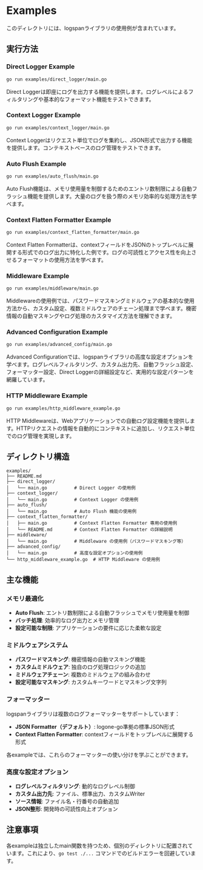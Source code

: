 # Examples

このディレクトリには、logspanライブラリの使用例が含まれています。

## 実行方法

### Direct Logger Example
```bash
go run examples/direct_logger/main.go
```

Direct Loggerは即座にログを出力する機能を提供します。ログレベルによるフィルタリングや基本的なフォーマット機能をテストできます。

### Context Logger Example
```bash
go run examples/context_logger/main.go
```

Context Loggerはリクエスト単位でログを集約し、JSON形式で出力する機能を提供します。コンテキストベースのログ管理をテストできます。

### Auto Flush Example
```bash
go run examples/auto_flush/main.go
```

Auto Flush機能は、メモリ使用量を制御するためのエントリ数制限による自動フラッシュ機能を提供します。大量のログを扱う際のメモリ効率的な処理方法を学べます。

### Context Flatten Formatter Example
```bash
go run examples/context_flatten_formatter/main.go
```

Context Flatten Formatterは、contextフィールドをJSONのトップレベルに展開する形式でのログ出力に特化した例です。ログの可読性とアクセス性を向上させるフォーマットの使用方法を学べます。

### Middleware Example
```bash
go run examples/middleware/main.go
```

Middlewareの使用例では、パスワードマスキングミドルウェアの基本的な使用方法から、カスタム設定、複数ミドルウェアのチェーン処理まで学べます。機密情報の自動マスキングやログ処理のカスタマイズ方法を理解できます。

### Advanced Configuration Example
```bash
go run examples/advanced_config/main.go
```

Advanced Configurationでは、logspanライブラリの高度な設定オプションを学べます。ログレベルフィルタリング、カスタム出力先、自動フラッシュ設定、フォーマッター設定、Direct Loggerの詳細設定など、実用的な設定パターンを網羅しています。

### HTTP Middleware Example
```bash
go run examples/http_middleware_example.go
```

HTTP Middlewareは、Webアプリケーションでの自動ログ設定機能を提供します。HTTPリクエストの情報を自動的にコンテキストに追加し、リクエスト単位でのログ管理を実現します。

## ディレクトリ構造

```
examples/
├── README.md
├── direct_logger/
│   └── main.go          # Direct Logger の使用例
├── context_logger/
│   └── main.go          # Context Logger の使用例
├── auto_flush/
│   └── main.go          # Auto Flush 機能の使用例
├── context_flatten_formatter/
│   ├── main.go          # Context Flatten Formatter 専用の使用例
│   └── README.md        # Context Flatten Formatter の詳細説明
├── middleware/
│   └── main.go          # Middleware の使用例（パスワードマスキング等）
├── advanced_config/
│   └── main.go          # 高度な設定オプションの使用例
└── http_middleware_example.go  # HTTP Middleware の使用例
```

## 主な機能

### メモリ最適化
- **Auto Flush**: エントリ数制限による自動フラッシュでメモリ使用量を制御
- **バッチ処理**: 効率的なログ出力とメモリ管理
- **設定可能な制限**: アプリケーションの要件に応じた柔軟な設定

### ミドルウェアシステム
- **パスワードマスキング**: 機密情報の自動マスキング機能
- **カスタムミドルウェア**: 独自のログ処理ロジックの追加
- **ミドルウェアチェーン**: 複数のミドルウェアの組み合わせ
- **設定可能なマスキング**: カスタムキーワードとマスキング文字列

### フォーマッター

logspanライブラリは複数のログフォーマッターをサポートしています：

- **JSON Formatter（デフォルト）**: logone-go準拠の標準JSON形式
- **Context Flatten Formatter**: contextフィールドをトップレベルに展開する形式

各exampleでは、これらのフォーマッターの使い分けを学ぶことができます。

### 高度な設定オプション
- **ログレベルフィルタリング**: 動的なログレベル制御
- **カスタム出力先**: ファイル、標準出力、カスタムWriter
- **ソース情報**: ファイル名・行番号の自動追加
- **JSON整形**: 開発時の可読性向上オプション

## 注意事項

各exampleは独立したmain関数を持つため、個別のディレクトリに配置されています。これにより、`go test ./...` コマンドでのビルドエラーを回避しています。